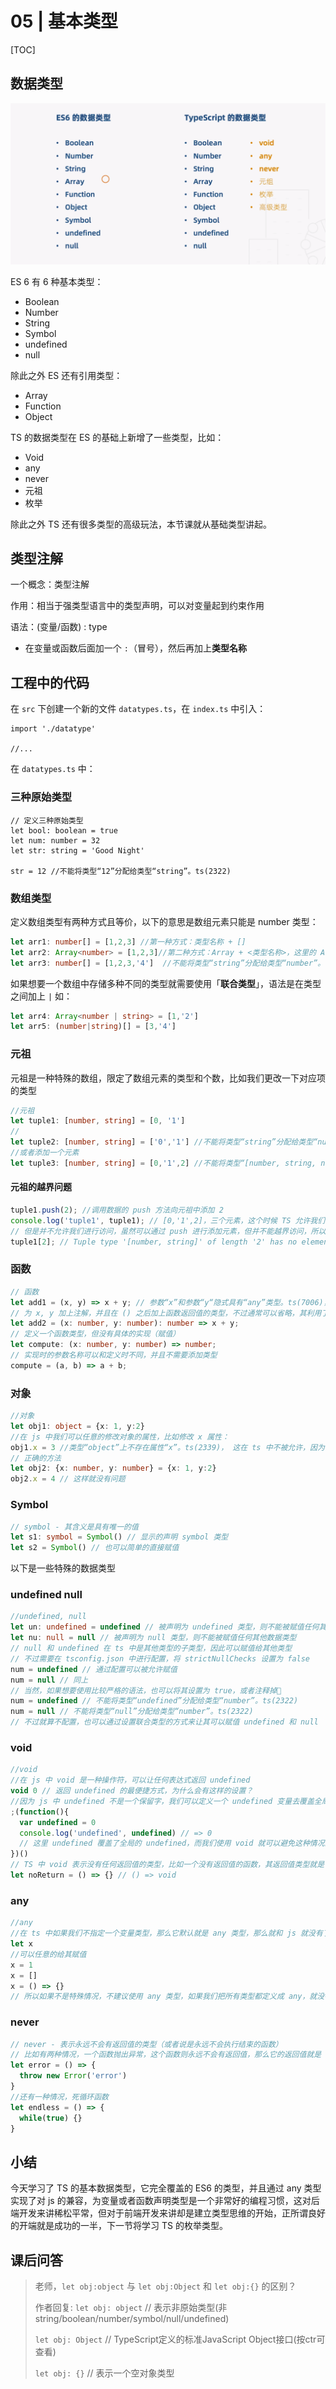 # 05 | 基本类型

[TOC]

## 数据类型

![image-20190801215250398](assets/image-20190801215250398.png)

ES 6 有 6 种基本类型：

- Boolean
- Number
- String
- Symbol
- undefined
- null

除此之外 ES 还有引用类型：

- Array
- Function
- Object

TS 的数据类型在 ES 的基础上新增了一些类型，比如：

- Void
- any
- never
- 元祖
- 枚举

除此之外 TS 还有很多类型的高级玩法，本节课就从基础类型讲起。



## 类型注解

一个概念：类型注解

作用：相当于强类型语言中的类型声明，可以对变量起到约束作用

语法：(变量/函数) : type

- 在变量或函数后面加一个 `:`（冒号），然后再加上**类型名称**



## 工程中的代码

在 `src` 下创建一个新的文件 `datatypes.ts`，在 `index.ts` 中引入：

```tsx
import './datatype'

//...
```

在 `datatypes.ts` 中：

### 三种原始类型

```tsx
// 定义三种原始类型
let bool: boolean = true
let num: number = 32
let str: string = 'Good Night'

str = 12 //不能将类型“12”分配给类型“string”。ts(2322)
```



### 数组类型

定义数组类型有两种方式且等价，以下的意思是数组元素只能是 number 类型：

```ts
let arr1: number[] = [1,2,3] //第一种方式：类型名称 + []
let arr2: Array<number> = [1,2,3]//第二种方式：Array + <类型名称>，这里的 Array 是 TS 为我们定义的泛型接口
let arr3: number[] = [1,2,3,'4']  //不能将类型“string”分配给类型“number”。ts(2322)

```

如果想要一个数组中存储多种不同的类型就需要使用「**联合类型**」，语法是在类型之间加上 `|` 如：

```ts
let arr4: Array<number | string> = [1,'2']
let arr5: (number|string)[] = [3,'4']
```



### 元祖

元祖是一种特殊的数组，限定了数组元素的类型和个数，比如我们更改一下对应项的类型

```ts
//元祖
let tuple1: [number, string] = [0, '1']
//
let tuple2: [number, string] = ['0','1'] //不能将类型“string”分配给类型“number”。ts(2322)
//或者添加一个元素
let tuple3: [number, string] = [0,'1',2] //不能将类型“[number, string, number]”分配给类型“[number, string]” 属性“length”的类型不兼容。 ts(2322)
```

#### 元祖的越界问题

```ts
tuple1.push(2); //调用数据的 push 方法向元祖中添加 2
console.log('tuple1', tuple1); // [0,'1',2]，三个元素，这个时候 TS 允许我们向元祖中添加元素
// 但是并不允许我们进行访问，虽然可以通过 push 进行添加元素，但并不能越界访问，所以实际的开发过程中建议不要越界
tuple1[2]; // Tuple type '[number, string]' of length '2' has no element at index '2'.ts(2493)
```



### 函数

```ts
// 函数
let add1 = (x, y) => x + y; // 参数“x”和参数“y“隐式具有“any”类型。ts(7006)，也就是说我们需要为其加上注解
// 为 x, y 加上注解，并且在 () 之后加上函数返回值的类型，不过通常可以省略，其利用了 TS 的类型推断功能
let add2 = (x: number, y: number): number => x + y;
// 定义一个函数类型，但没有具体的实现（赋值）
let compute: (x: number, y: number) => number;
// 实现时的参数名称可以和定义时不同，并且不需要添加类型
compute = (a, b) => a + b;
```

### 对象

```ts
//对象
let obj1: object = {x: 1, y:2}
//在 js 中我们可以任意的修改对象的属性，比如修改 x 属性：
obj1.x = 3 //类型“object”上不存在属性“x”。ts(2339)， 这在 ts 中不被允许，因为我们只是简单的在 obj 中指定其为 object，并且没有具体的定义其应该包含哪些属性
// 正确的方法
let obj2: {x: number, y: number} = {x: 1, y:2}
obj2.x = 4 // 这样就没有问题
```

### Symbol

```ts
// symbol - 其含义是具有唯一的值
let s1: symbol = Symbol() // 显示的声明 symbol 类型
let s2 = Symbol() // 也可以简单的直接赋值 
```



以下是一些特殊的数据类型



### undefined null

```ts
//undefined, null
let un: undefined = undefined // 被声明为 undefined 类型，则不能被赋值任何其他数据类型
let nu: null = null // 被声明为 null 类型，则不能被赋值任何其他数据类型
// null 和 undefined 在 ts 中是其他类型的子类型，因此可以赋值给其他类型
// 不过需要在 tsconfig.json 中进行配置，将 strictNullChecks 设置为 false
num = undefined // 通过配置可以被允许赋值
num = null // 同上
// 当然，如果想要使用比较严格的语法，也可以将其设置为 true，或者注释掉
num = undefined // 不能将类型“undefined”分配给类型“number”。ts(2322)
num = null // 不能将类型“null”分配给类型“number”。ts(2322)
// 不过就算不配置，也可以通过设置联合类型的方式来让其可以赋值 undefined 和 null
```

### void

```ts
//void
//在 js 中 void 是一种操作符，可以让任何表达式返回 undefined
void 0 // 返回 undefined 的最便捷方式，为什么会有这样的设置？
//因为 js 中 undefined 不是一个保留字，我们可以定义一个 undefined 变量去覆盖全局的 undefined，比如：
;(function(){
  var undefined = 0
  console.log('undefined', undefined) // => 0
  // 这里 undefined 覆盖了全局的 undefined，而我们使用 void 就可以避免这种情况的发生，确保返回值为 undefined
})()
// TS 中 void 表示没有任何返回值的类型，比如一个没有返回值的函数，其返回值类型就是 void 类型
let noReturn = () => {} // () => void
```

### any

```ts
//any
//在 ts 中如果我们不指定一个变量类型，那么它默认就是 any 类型，那么就和 js 就没有了任何区别
let x
//可以任意的给其赋值
x = 1 
x = []
x = () => {}
// 所以如果不是特殊情况，不建议使用 any 类型，如果我们把所有类型都定义成 any，就没有必要使用 ts 了
```

### never

```ts
// never - 表示永远不会有返回值的类型（或者说是永远不会执行结束的函数）
// 比如有两种情况，一个函数抛出异常，这个函数则永远不会有返回值，那么它的返回值就是 never
let error = () => {
  throw new Error('error')
}
//还有一种情况，死循环函数
let endless = () => {
  while(true) {}
}
```





## 小结

今天学习了 TS 的基本数据类型，它完全覆盖的 ES6 的类型，并且通过 any 类型实现了对 js 的兼容，为变量或者函数声明类型是一个非常好的编程习惯，这对后端开发来讲稀松平常，但对于前端开发来讲却是建立类型思维的开始，正所谓良好的开端就是成功的一半，下一节将学习 TS 的枚举类型。



## 课后问答

> 老师，`let obj:object` 与 `let obj:Object` 和 `let obj:{}` 的区别？
>
> 
>
> 作者回复: `let obj: object` // 表示非原始类型(非string/boolean/number/symbol/null/undefined)
>
> `let obj: Object` // TypeScript定义的标准JavaScript Object接口(按ctr可查看)
>
> `let obj: {}` // 表示一个空对象类型





























